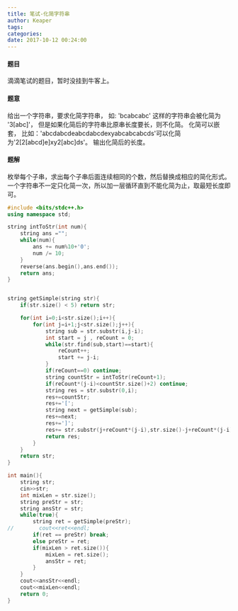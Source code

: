 ```yaml
---
title: 笔试-化简字符串
author: Keaper
tags:
categories:
date: 2017-10-12 00:24:00
---
```

#### 题目
滴滴笔试的题目，暂时没挂到牛客上。
#### 题意
给出一个字符串，要求化简字符串，
如: 'bcabcabc' 这样的字符串会被化简为 '3[abc]'，
但是如果化简后的字符串比原串长度要长，则不化简。
化简可以嵌套，
比如：'abcdabcdeabcdabcdexyabcabcabcds'可以化简为'2[2[abcd]e]xy2[abc]ds'。
输出化简后的长度。
#### 题解
枚举每个子串，求出每个子串后面连续相同的个数，然后替换成相应的简化形式。
一个字符串不一定只化简一次，所以加一层循环直到不能化简为止，取最短长度即可。
```cpp
#include <bits/stdc++.h>
using namespace std;

string intToStr(int num){
    string ans ="";
    while(num){
        ans += num%10+'0';
        num /= 10;
    }
    reverse(ans.begin(),ans.end());
    return ans;
}


string getSimple(string str){
    if(str.size() < 5) return str;

    for(int i=0;i<str.size();i++){
        for(int j=i+1;j<str.size();j++){
            string sub = str.substr(i,j-i);
            int start = j , reCount = 0;
            while(str.find(sub,start)==start){
                reCount++;
                start += j-i;
            }
            if(reCount==0) continue;
            string countStr = intToStr(reCount+1);
            if(reCount*(j-i)<countStr.size()+2) continue;
            string res = str.substr(0,i);
            res+=countStr;
            res+='[';
            string next = getSimple(sub);
            res+=next;
            res+=']';
            res+= str.substr(j+reCount*(j-i),str.size()-j+reCount*(j-i));
            return res;
        }
    }
    return str;
}

int main(){
    string str;
    cin>>str;
    int mixLen = str.size();
    string preStr = str;
    string ansStr = str;
    while(true){
        string ret = getSimple(preStr);
//        cout<<ret<<endl;
        if(ret == preStr) break;
        else preStr = ret;
        if(mixLen > ret.size()){
            mixLen = ret.size();
            ansStr = ret;
        }
    }
    cout<<ansStr<<endl;
    cout<<mixLen<<endl;
    return 0;
}
```

